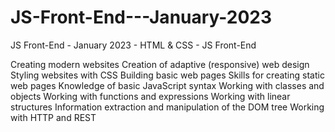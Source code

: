# JS-Front-End---January-2023
JS Front-End - January 2023 - HTML &amp; CSS - JS Front-End

Creating modern websites
Creation of adaptive (responsive) web design
Styling websites with CSS
Building basic web pages
Skills for creating static web pages
Knowledge of basic JavaScript syntax
Working with classes and objects
Working with functions and expressions
Working with linear structures
Information extraction and manipulation of the DOM tree
Working with HTTP and REST
